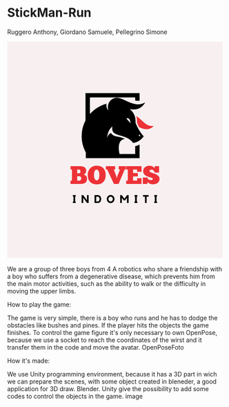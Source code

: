 # StickMan-Run

Ruggero Anthony, Giordano Samuele, Pellegrino Simone

![This is our logo](https://github.com/AnthonyRuggero/GameAbility2022/blob/main/BOVES.png)

We are a group of three boys from 4 A robotics who share a friendship with a boy who suffers from a degenerative disease, which prevents him from the main motor activities, such as the ability to walk or the difficulty in moving the upper limbs.

How to play the game:

The game is very simple, there is a boy who runs and he has to dodge the obstacles like bushes and pines. If the player hits the objects the game finishes. To control the game figure it's only necessary to own OpenPose, because we use a socket to reach the coordinates of the wirst and it transfer them in the code and move the avatar. OpenPoseFoto

How it's made:

We use Unity programming environment, because it has a 3D part in wich we can prepare the scenes, with some object created in bleneder, a good application for 3D draw. Blender. Unity give the possibility to add some codes to control the objects in the game. image
